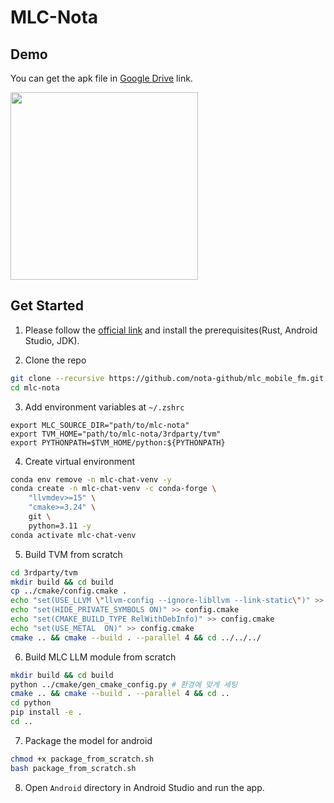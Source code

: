 # MLC-Nota

## Demo
You can get the apk file in [Google Drive](https://drive.google.com/file/d/1OeIHYpr44zZNk-N7n18mhUeB3v6FQJrB/view?usp=sharing) link.
  
<img src="https://github.com/nota-github/mlc_mobile_fm/assets/86578246/dc240362-bc5f-4b68-b2fe-9690e14d268e" width="300px">


## Get Started

1. Please follow the [official link](https://llm.mlc.ai/docs/deploy/android.html#prerequisite) and install the prerequisites(Rust, Android Studio, JDK).

2. Clone the repo
```bash
git clone --recursive https://github.com/nota-github/mlc_mobile_fm.git
cd mlc-nota
```

3. Add environment variables at `~/.zshrc`
```
export MLC_SOURCE_DIR="path/to/mlc-nota"
export TVM_HOME="path/to/mlc-nota/3rdparty/tvm"
export PYTHONPATH=$TVM_HOME/python:${PYTHONPATH}
```

4. Create virtual environment
```bash
conda env remove -n mlc-chat-venv -y
conda create -n mlc-chat-venv -c conda-forge \
    "llvmdev>=15" \
    "cmake>=3.24" \
    git \
    python=3.11 -y
conda activate mlc-chat-venv
```

5. Build TVM from scratch
```bash
cd 3rdparty/tvm
mkdir build && cd build
cp ../cmake/config.cmake .
echo "set(USE_LLVM \"llvm-config --ignore-libllvm --link-static\")" >> config.cmake
echo "set(HIDE_PRIVATE_SYMBOLS ON)" >> config.cmake
echo "set(CMAKE_BUILD_TYPE RelWithDebInfo)" >> config.cmake
echo "set(USE_METAL  ON)" >> config.cmake
cmake .. && cmake --build . --parallel 4 && cd ../../../
```

6. Build MLC LLM module from scratch
```bash
mkdir build && cd build
python ../cmake/gen_cmake_config.py # 환경에 맞게 세팅
cmake .. && cmake --build . --parallel 4 && cd ..
cd python
pip install -e .
cd ..
```

7. Package the model for android
```bash
chmod +x package_from_scratch.sh
bash package_from_scratch.sh
```

8. Open `Android` directory in Android Studio and run the app.

